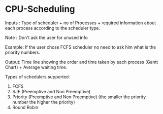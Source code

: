 # CPU-Scheduling
Inputs : Type of scheduler + no of Processes + required information about each process according to the scheduler type.

Note : Don't ask the user for unused info

Example: If the user chose FCFS scheduler no need to ask him what is the priority numbers.

Output: Time line showing the order and time taken by each process (Gantt Chart) + Average waiting time.

Types of schedulers supported:
1. FCFS
2. SJF (Preemptive and Non Preemptive)
3. Priority (Preemptive and Non Preemptive) (the smaller the priority number the higher the priority)
4. Round Robin
